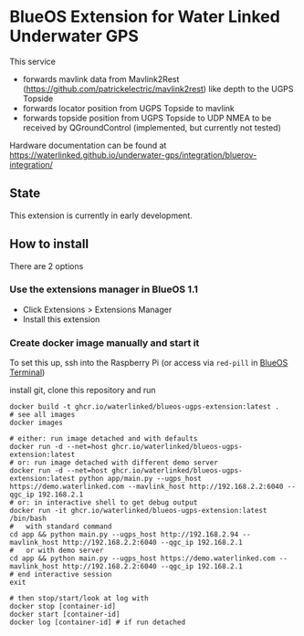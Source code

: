# BlueOS Extension for Water Linked Underwater GPS

This service
* forwards mavlink data from Mavlink2Rest (https://github.com/patrickelectric/mavlink2rest) like depth to the UGPS Topside
* forwards locator position from UGPS Topside to mavlink
* forwards topside position from UGPS Topside to UDP NMEA to be received by QGroundControl (implemented, but currently not tested)

Hardware documentation can be found at https://waterlinked.github.io/underwater-gps/integration/bluerov-integration/

## State

This extension is currently in early development.

## How to install

There are 2 options

### Use the extensions manager in BlueOS 1.1
* Click Extensions > Extensions Manager
* Install this extension

### Create docker image manually and start it

To set this up, ssh into the Raspberry Pi (or access via `red-pill` in [BlueOS Terminal](https://docs.bluerobotics.com/ardusub-zola/software/onboard/BlueOS-1.0/advanced-usage/#terminal))

install git, clone this repository and run
```
docker build -t ghcr.io/waterlinked/blueos-ugps-extension:latest .
# see all images
docker images

# either: run image detached and with defaults
docker run -d --net=host ghcr.io/waterlinked/blueos-ugps-extension:latest
# or: run image detached with different demo server
docker run -d --net=host ghcr.io/waterlinked/blueos-ugps-extension:latest python app/main.py --ugps_host https://demo.waterlinked.com --mavlink_host http://192.168.2.2:6040 --qgc_ip 192.168.2.1
# or: in interactive shell to get debug output
docker run -it ghcr.io/waterlinked/blueos-ugps-extension:latest /bin/bash
#   with standard command
cd app && python main.py --ugps_host http://192.168.2.94 --mavlink_host http://192.168.2.2:6040 --qgc_ip 192.168.2.1
#   or with demo server
cd app && python main.py --ugps_host https://demo.waterlinked.com --mavlink_host http://192.168.2.2:6040 --qgc_ip 192.168.2.1
# end interactive session
exit

# then stop/start/look at log with
docker stop [container-id]
docker start [container-id]
docker log [container-id] # if run detached
```
